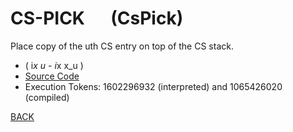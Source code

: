 # CS-PICK &emsp; (CsPick)
Place copy of the uth CS entry on top of the CS stack.
* ( i*x u - i*x x_u )
* [Source Code](../words/tools_ext/CsPick.cs)
* Execution Tokens: 1602296932 (interpreted) and 1065426020 (compiled)


[BACK](builtins.md#CsPick)

